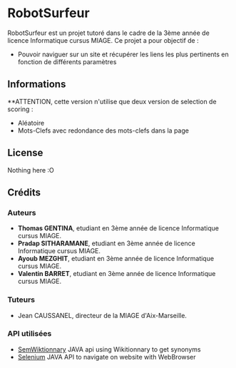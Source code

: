 RobotSurfeur
=============

RobotSurfeur est un projet tutoré dans le cadre de la 3ème année de licence Informatique cursus MIAGE.
Ce projet a pour objectif de :
- Pouvoir naviguer sur un site et récupérer les liens les plus pertinents en fonction de différents paramètres

Informations
----------

**ATTENTION, cette version n'utilise que deux version de selection de scoring :
- Aléatoire
- Mots-Clefs avec redondance des mots-clefs dans la page

License
-------

Nothing here :O

Crédits
-------

### Auteurs ###
- **Thomas GENTINA**, etudiant en 3ème année de licence Informatique cursus MIAGE.
- **Pradap SITHARAMANE**, etudiant en 3ème année de licence Informatique cursus MIAGE.
- **Ayoub MEZGHIT**, etudiant en 3ème année de licence Informatique cursus MIAGE.
- **Valentin BARRET**, etudiant en 3ème année de licence Informatique cursus MIAGE.

### Tuteurs ###
- Jean CAUSSANEL, directeur de la MIAGE d'Aix-Marseille.

### API utilisées ###
- [SemWiktionnary](http://semwiktionary.org) JAVA api using Wikitionnary to get synonyms
- [Selenium](http://seleniumhq.org) JAVA API to navigate on website with WebBrowser

